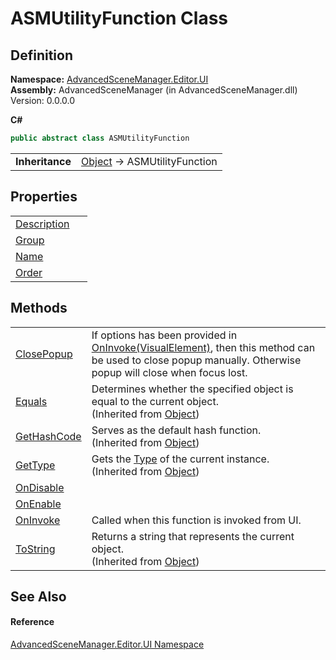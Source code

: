 # ASMUtilityFunction Class




## Definition
**Namespace:** <a href="N_AdvancedSceneManager_Editor_UI.md">AdvancedSceneManager.Editor.UI</a>  
**Assembly:** AdvancedSceneManager (in AdvancedSceneManager.dll) Version: 0.0.0.0

**C#**
``` C#
public abstract class ASMUtilityFunction
```

<table><tr><td><strong>Inheritance</strong></td><td><a href="https://learn.microsoft.com/dotnet/api/system.object" target="_blank" rel="noopener noreferrer">Object</a>  →  ASMUtilityFunction</td></tr>
</table>



## Properties
<table>
<tr>
<td><a href="P_AdvancedSceneManager_Editor_UI_ASMUtilityFunction_Description.md">Description</a></td>
<td> </td></tr>
<tr>
<td><a href="P_AdvancedSceneManager_Editor_UI_ASMUtilityFunction_Group.md">Group</a></td>
<td> </td></tr>
<tr>
<td><a href="P_AdvancedSceneManager_Editor_UI_ASMUtilityFunction_Name.md">Name</a></td>
<td> </td></tr>
<tr>
<td><a href="P_AdvancedSceneManager_Editor_UI_ASMUtilityFunction_Order.md">Order</a></td>
<td> </td></tr>
</table>

## Methods
<table>
<tr>
<td><a href="M_AdvancedSceneManager_Editor_UI_ASMUtilityFunction_ClosePopup.md">ClosePopup</a></td>
<td>If options has been provided in <a href="M_AdvancedSceneManager_Editor_UI_ASMUtilityFunction_OnInvoke.md">OnInvoke(VisualElement)</a>, then this method can be used to close popup manually. Otherwise popup will close when focus lost.</td></tr>
<tr>
<td><a href="https://learn.microsoft.com/dotnet/api/system.object.equals#system-object-equals(system-object)" target="_blank" rel="noopener noreferrer">Equals</a></td>
<td>Determines whether the specified object is equal to the current object.<br />(Inherited from <a href="https://learn.microsoft.com/dotnet/api/system.object" target="_blank" rel="noopener noreferrer">Object</a>)</td></tr>
<tr>
<td><a href="https://learn.microsoft.com/dotnet/api/system.object.gethashcode" target="_blank" rel="noopener noreferrer">GetHashCode</a></td>
<td>Serves as the default hash function.<br />(Inherited from <a href="https://learn.microsoft.com/dotnet/api/system.object" target="_blank" rel="noopener noreferrer">Object</a>)</td></tr>
<tr>
<td><a href="https://learn.microsoft.com/dotnet/api/system.object.gettype" target="_blank" rel="noopener noreferrer">GetType</a></td>
<td>Gets the <a href="https://learn.microsoft.com/dotnet/api/system.type" target="_blank" rel="noopener noreferrer">Type</a> of the current instance.<br />(Inherited from <a href="https://learn.microsoft.com/dotnet/api/system.object" target="_blank" rel="noopener noreferrer">Object</a>)</td></tr>
<tr>
<td><a href="M_AdvancedSceneManager_Editor_UI_ASMUtilityFunction_OnDisable.md">OnDisable</a></td>
<td> </td></tr>
<tr>
<td><a href="M_AdvancedSceneManager_Editor_UI_ASMUtilityFunction_OnEnable.md">OnEnable</a></td>
<td> </td></tr>
<tr>
<td><a href="M_AdvancedSceneManager_Editor_UI_ASMUtilityFunction_OnInvoke.md">OnInvoke</a></td>
<td>Called when this function is invoked from UI.</td></tr>
<tr>
<td><a href="https://learn.microsoft.com/dotnet/api/system.object.tostring" target="_blank" rel="noopener noreferrer">ToString</a></td>
<td>Returns a string that represents the current object.<br />(Inherited from <a href="https://learn.microsoft.com/dotnet/api/system.object" target="_blank" rel="noopener noreferrer">Object</a>)</td></tr>
</table>

## See Also


#### Reference
<a href="N_AdvancedSceneManager_Editor_UI.md">AdvancedSceneManager.Editor.UI Namespace</a>  
